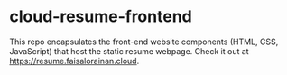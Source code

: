 # cloud-resume-frontend

This repo encapsulates the front-end website components (HTML, CSS, JavaScript) that host the static resume webpage. Check it out at https://resume.faisalorainan.cloud.


<picture>
  <source media="(prefers-color-scheme: light)" srcset="https://github.com/ps-the-aux/cloud-resume-frontend/blob/main/images/cloud-resume-architecture.png">
</picture>

